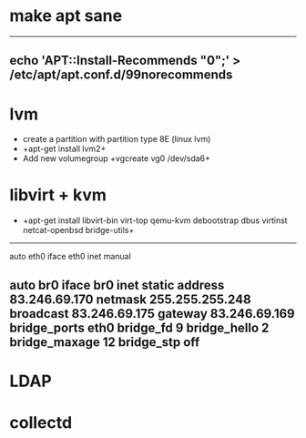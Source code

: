 make apt sane
=============

--------------------------------------
echo 'APT::Install-Recommends "0";' > /etc/apt/apt.conf.d/99norecommends
--------------------------------------


lvm
===

* create a partition with partition type 8E (linux lvm)
* +apt-get install lvm2+
* Add new volumegroup +vgcreate vg0 /dev/sda6+

libvirt + kvm
=============

* +apt-get install libvirt-bin virt-top qemu-kvm debootstrap dbus virtinst netcat-openbsd bridge-utils+


-------------------------------------
auto eth0
iface eth0 inet manual

auto br0
iface br0 inet static
  address 83.246.69.170
  netmask 255.255.255.248
  broadcast 83.246.69.175
  gateway 83.246.69.169
  bridge_ports eth0
  bridge_fd 9
  bridge_hello 2
  bridge_maxage 12
  bridge_stp off
-------------------------------------
LDAP
====


collectd
=========

